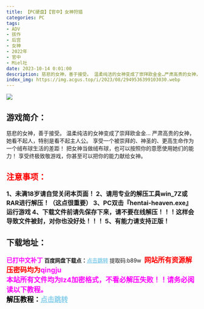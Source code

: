 ```yaml
---
title: 【PC硬盘】【官中】女神狩猎
categories: PC
tags:
- ADV
- 拔作
- 后宫
- 女神
- 2022年
- 官中
- Miel社
date: 2023-10-14 0:01:00
description: 慈悲的女神，善于接受。 温柔纯洁的女神变成了崇拜欧金金…严肃高贵的女神，她看不起人，特别是看不起主人公。享受一个被崇拜的、神圣的、更高生命作为一个绒布球生活的差距！把女神当做绒布球，也可以按照你的意愿使用她们的能力！享受终极致敬游戏，你甚至可以把你的能力献给女神。
index_img: https://img.acgus.top/i/2023/08/2949536399103030.webp
---
```

![](https://img.acgus.top/i/2023/08/2949536399103030.webp)
## 游戏简介：
慈悲的女神，善于接受。 温柔纯洁的女神变成了崇拜欧金金…
严肃高贵的女神，她看不起人，特别是看不起主人公。
享受一个被崇拜的、神圣的、更高生命作为一个绒布球生活的差距！
把女神当做绒布球，也可以按照你的意愿使用她们的能力！
享受终极致敬游戏，你甚至可以把你的能力献给女神。
<br>





## <font color=#FF0000 >注意事项：</font>
<font size=3><b>1、未满18岁请自觉关闭本页面！
2、请用专业的解压工具win_7Z或RAR进行解压！（这点很重要）
3、PC双击『hentai-heaven.exe』运行游戏
4、下载文件前请先保存下来，请不要在线解压！！！这样会导致文件被封，对你也没好处！！！
5、有能力请支持正版！</b></font>

## 下载地址：
<font color=#FF00FF size=3><b>已打中文补丁</b></font>
<b>百度网盘下载点：</b><a href="https://pan.baidu.com/s/1n7K7jKG_mhSj43mYnSohkg?pwd=b89w" style="color: #87CEEB;"><b>点击跳转</b></a> 提取码:b89w
<a style="padding: 0" href="https://post.qingju.org/AD/"><img style="max-width:100%" src="https://img.acgus.top/i/2024/07/478f689b8021d8d499ab43d21acf137a.gif" alt=""></a>
<b><font color=#FF0000 size=4>网站所有资源解压密码均为</b></font><b><font color=#FF00FF size=4>qingju</font><font color=#FF0000 ></font></b><br><b><font color=#FF00FF size=4>本站所有文件均为lz4加密格式，不看必解压失败！！请务必阅读以下教程。</b></font><br><b><font color=#000 size=4>解压教程：</b><a href="https://post.qingju.org/tutorial/000/" style="color: #87CEEB;"><b>点击跳转</b></a>
